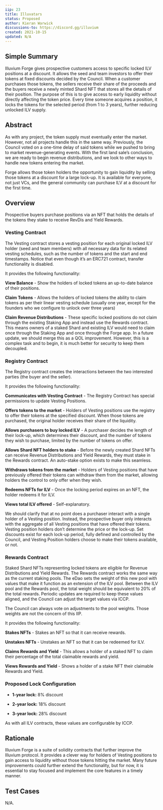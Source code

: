 ```yaml
---
iip: 23
title: Illuvatars
status: Proposed
author: Kieran Warwick
discussions-to: https://discord.gg/illuvium
created: 2021-10-15
updated: N/A
---
```


## Simple Summary

Illuvium Forge gives prospective customers access to specific locked ILV positions at a discount. It allows the seed and team investors to offer their tokens at fixed discounts decided by the Council. When a customer purchases those tokens, the sellers receive their share of the proceeds and the buyers receive a newly minted Shard NFT that stores all the details of their position. The purpose of this is to give access to early liquidity without directly affecting the token price.
Every time someone acquires a position, it locks the tokens for the selected period (from 1 to 3 years), further reducing unlocked ILV supply.

## Abstract

As with any project, the token supply must eventually enter the market. However, not all projects handle this in the same way. Previously, the Council voted on a one-time delay of said tokens while we pushed to bring to market revenue-generating events. With the first land sale’s conclusion, we are ready to begin revenue distributions, and we look to other ways to handle new tokens entering the market.

Forge allows those token holders the opportunity to gain liquidity by selling those tokens at a discount for a large lock-up. It is available for everyone, not just VCs, and the general community can purchase ILV at a discount for the first time.

## Overview

Prospective buyers purchase positions via an NFT that holds the details of the tokens they stake to receive RevDis and Yield Rewards.

### Vesting Contract

The Vesting contract stores a vesting position for each original locked ILV holder (seed and team members) with all necessary data for its related vesting schedules, such as the number of tokens and the start and end timestamps. Notice that even though it’s an ERC721 contract, transfer functionality is disabled.

It provides the following functionality:

**View Balance** - Show the holders of locked tokens an up-to-date balance of their positions.

**Claim Tokens** - Allows the holders of locked tokens the ability to claim tokens as per their linear vesting schedule (usually one year, except for the founders who we configure to unlock over three years)

**Claim Revenue Distributions** - These specific locked positions do not claim through the existing Staking App and instead use the Rewards contract. This means owners of a staked Shard and existing ILV would need to claim once through the Staking App and once through the Forge app. In a future update, we should merge this as a QOL improvement. However, this is a complex task and to begin, it is much better for security to keep them decoupled.

### Registry Contract

The Registry contract creates the interactions between the two interested parties (the buyer and the seller).

It provides the following functionality:

**Communicates with Vesting Contract** - The Registry Contract has special permissions to update Vesting Positions.

**Offers tokens to the market** - Holders of Vesting positions use the registry to offer their tokens at the specified discount. When those tokens are purchased, the original holder receives their share of the liquidity.

**Allows purchasers to buy locked ILV** - A purchaser decides the length of their lock-up, which determines their discount, and the number of tokens they wish to purchase, limited by the number of tokens on offer.

**Allows Shard NFT holders to stake** - Before the newly created Shard NFTs can receive Revenue Distributions and Yield Rewards, they must stake in the Rewards contract. An auto-stake option exists to make this seamless.

**Withdraws tokens from the market** - Holders of Vesting positions that have previously offered their tokens can withdraw them from the market, allowing holders the control to only offer when they wish.

**Redeems NFTs for ILV** - Once the locking period expires on an NFT, the holder redeems it for ILV.

**Views total ILV offered** - Self-explanatory.

We should clarify that at no point does a purchaser interact with a single holder of a Vesting position. Instead, the prospective buyer only interacts with the aggregate of all Vesting positions that have offered their tokens. Vesting position holders don’t determine the price or the lock-up. Set discounts exist for each lock-up period, fully defined and controlled by the Council, and Vesting Position holders choose to make their tokens available, or not.

### Rewards Contract

Staked Shard NFTs representing locked tokens are eligible for Revenue Distributions and Yield Rewards. The Rewards contract works the same way as the current staking pools. The eDao sets the weight of this new pool with values that make it function as an extension of the ILV pool. Between the ILV pool and the Rewards pool, the total weight should be equivalent to 20% of the total rewards. Periodic updates are required to keep these values aligned, and the Council can adjust the target values via ICCP.

The Council can always vote on adjustments to the pool weights. Those weights are not the concern of this IIP.

It provides the following functionality:

**Stakes NFTs** - Stakes an NFT so that it can receive rewards.

**Unstakes NFTs** - Unstakes an NFT so that it can be redeemed for ILV.

**Claims Rewards and Yield** - This allows a holder of a staked NFT to claim their percentage of the total claimable rewards and yield.

**Views Rewards and Yield** - Shows a holder of a stake NFT their claimable Rewards and Yield.

### Proposed Lock Configuration

- **1-year lock:** 8% discount

- **2-year lock:** 18% discount

- **3-year lock:** 28% discount

As with all ILV contracts, these values are configurable by ICCP.

## Rationale

Illuvium Forge is a suite of solidity contracts that further improve the Illuvium protocol. It provides a clever way for holders of Vesting positions to gain access to liquidity without those tokens hitting the market. Many future improvements could further extend the functionality, but for now, it is essential to stay focused and implement the core features in a timely manner.

## Test Cases

N/A.
